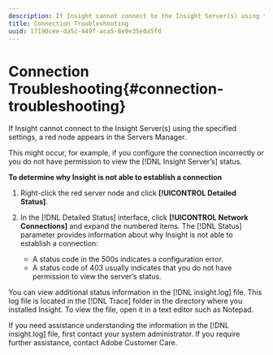 ```yaml
---
description: If Insight cannot connect to the Insight Server(s) using the specified settings, a red node appears in the Servers Manager.
title: Connection Troubleshooting
uuid: 17190cee-da5c-449f-aca5-8e9e35e0a5fd
---
```


# Connection Troubleshooting{#connection-troubleshooting}

If Insight cannot connect to the Insight Server(s) using the specified settings, a red node appears in the Servers Manager.

This might occur, for example, if you configure the connection incorrectly or you do not have permission to view the [!DNL Insight Server’s] status.

**To determine why Insight is not able to establish a connection** 

1. Right-click the red server node and click **[!UICONTROL Detailed Status]**.
1. In the [!DNL Detailed Status] interface, click **[!UICONTROL Network Connections]** and expand the numbered items. The [!DNL Status] parameter provides information about why Insight is not able to establish a connection:

    * A status code in the 500s indicates a configuration error. 
    * A status code of 403 usually indicates that you do not have permission to view the server’s status.

You can view additional status information in the [!DNL insight.log] file. This log file is located in the [!DNL Trace] folder in the directory where you installed Insight. To view the file, open it in a text editor such as Notepad.

If you need assistance understanding the information in the [!DNL insight.log] file, first contact your system administrator. If you require further assistance, contact Adobe Customer Care. 
